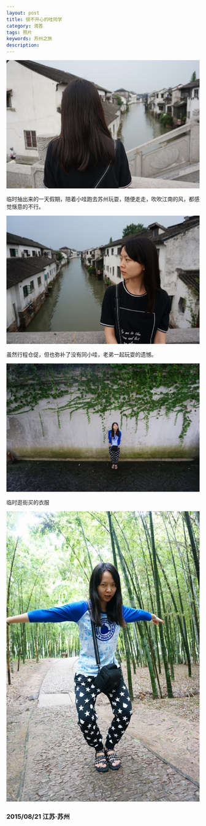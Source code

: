 ```yaml
---
layout: post
title: 很不开心的哇同学
category: 滴答
tags: 照片
keywords: 苏州之旅
description: 
---
```


![17](/public/img/love/17.JPG)

  临时抽出来的一天假期，陪着小哇跑去苏州玩耍，随便走走，吹吹江南的风，都感觉惬意的不行。

![18](/public/img/love/18.JPG)

  虽然行程仓促，但也弥补了没有同小哇，老弟一起玩耍的遗憾。

![19](/public/img/love/19.JPG)

  临时逛街买的衣服

![20](/public/img/love/20.JPG)

### 2015/08/21 江苏·苏州